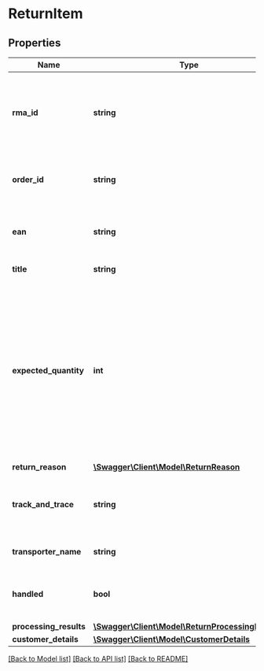 # ReturnItem

## Properties
Name | Type | Description | Notes
------------ | ------------- | ------------- | -------------
**rma_id** | **string** | The RMA (Return Merchandise Authorization) id that identifies this particular return. | 
**order_id** | **string** | The id of the customer order this return item is in. | 
**ean** | **string** | The EAN number associated with this product. | 
**title** | **string** | The product title. | 
**expected_quantity** | **int** | The quantity that is expected to be returned by the customer. Note: this can be greater than 1 in case the customer ordered a quantity greater than 1 of the same product in the same customer order. | 
**return_reason** | [**\Swagger\Client\Model\ReturnReason**](ReturnReason.md) |  | [optional] 
**track_and_trace** | **string** | The track and trace code that is associated with this transport. | [optional] 
**transporter_name** | **string** | The name of the transporter. | [optional] 
**handled** | **bool** | Indicates if this return item has been handled (by the retailer). | 
**processing_results** | [**\Swagger\Client\Model\ReturnProcessingResult[]**](ReturnProcessingResult.md) |  | 
**customer_details** | [**\Swagger\Client\Model\CustomerDetails**](CustomerDetails.md) |  | 

[[Back to Model list]](../README.md#documentation-for-models) [[Back to API list]](../README.md#documentation-for-api-endpoints) [[Back to README]](../README.md)


